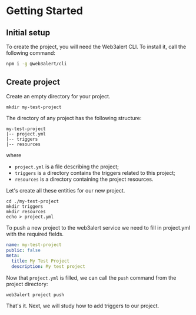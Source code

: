 # Getting Started

## Initial setup

To create the project, you will need the Web3alert CLI. To install it, call the following command:

```bash
npm i -g @web3alert/cli
```

## Create project
Create an empty directory for your project.

```
mkdir my-test-project
```

The directory of any project has the following structure:

```
my-test-project
|-- project.yml
|-- triggers
|-- resources
```

where

* `project.yml` is a file describing the project;
* `triggers` is a directory contains the triggers related to this project;
* `resources` is a directory containing the project resources.

Let's create all these entities for our new project.

```
cd ./my-test-project
mkdir triggers
mkdir resources
echo > project.yml
```

To push a new project to the web3alert service we need to fill in project.yml with the required fields. 

```yaml
name: my-test-project
public: false
meta:
  title: My Test Project
  description: My test project
```

Now that `project.yml` is filled, we can call the `push` command from the project directory:
```
web3alert project push
```

That's it. Next, we will study how to add triggers to our project.
